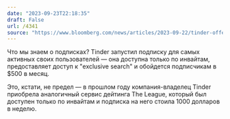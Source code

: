 ```yaml
---
date: "2023-09-23T22:18:35"
draft: False
url: /4341
source: "https://www.bloomberg.com/news/articles/2023-09-22/tinder-offers-500-per-month-subscription-for-top-1-of-daters?srnd=technology-vp"
---
```


Что мы знаем о подписках? Tinder запустил подписку для самых активных своих пользователей — она доступна только по инвайтам, предоставляет доступ к "exclusive search" и обойдется подписчикам в $500 в месяц.

Это, кстати, не предел — в прошлом году компания-владелец Tinder приобрела аналогичный сервис дейтинга The League, который был доступен только по инвайтам и подписка на него стоила 1000 долларов в неделю.
